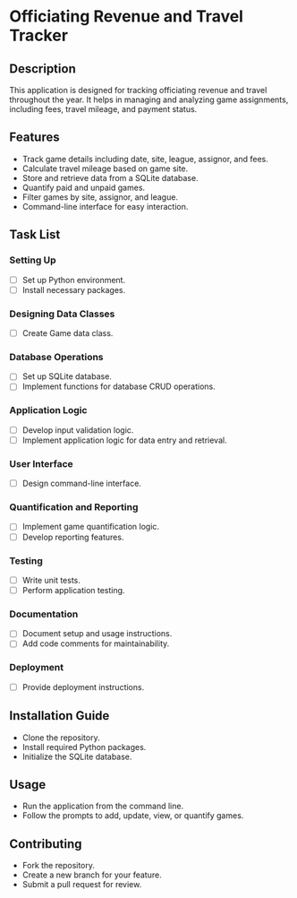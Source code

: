 # Officiating Revenue and Travel Tracker

## Description
This application is designed for tracking officiating revenue and travel throughout the year. It helps in managing and analyzing game assignments, including fees, travel mileage, and payment status.

## Features
- Track game details including date, site, league, assignor, and fees.
- Calculate travel mileage based on game site.
- Store and retrieve data from a SQLite database.
- Quantify paid and unpaid games.
- Filter games by site, assignor, and league.
- Command-line interface for easy interaction.

## Task List
### Setting Up
   - [ ] Set up Python environment.
   - [ ] Install necessary packages.

### Designing Data Classes
- [ ] Create Game data class.

### Database Operations
- [ ] Set up SQLite database.
- [ ] Implement functions for database CRUD operations.

### Application Logic
- [ ] Develop input validation logic.
- [ ] Implement application logic for data entry and retrieval.

### User Interface
- [ ] Design command-line interface.

### Quantification and Reporting
- [ ] Implement game quantification logic.
- [ ] Develop reporting features.

### Testing
- [ ] Write unit tests.
- [ ] Perform application testing.

### Documentation
- [ ] Document setup and usage instructions.
- [ ] Add code comments for maintainability.

### Deployment
- [ ] Provide deployment instructions.

## Installation Guide
- Clone the repository.
- Install required Python packages.
- Initialize the SQLite database.

## Usage
- Run the application from the command line.
- Follow the prompts to add, update, view, or quantify games.

## Contributing
- Fork the repository.
- Create a new branch for your feature.
- Submit a pull request for review.


